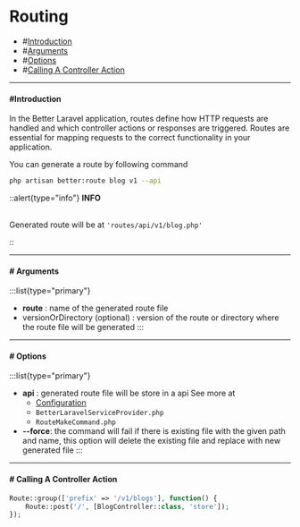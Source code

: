 # Routing

- #[Introduction](#introduction)
- #[Arguments](#arguments)
- #[Options](#options)
- #[Calling A Controller Action](#calling-a-controller-action)

---

#### #Introduction
<a id="introduction"></a>

In the Better Laravel application, routes define how HTTP requests are handled and which controller actions or responses are triggered. Routes are essential for mapping requests to the correct functionality in your application.

You can generate a route by following command

```bash
php artisan better:route blog v1 --api
```
::alert{type="info"}
**INFO**<br><br>

Generated route will be at `'routes/api/v1/blog.php'`

::

---

#### # Arguments
<a id="arguments"></a>
:::list{type="primary"}
- **route** : name of the generated route file
- versionOrDirectory (optional) : version of the route or directory where the route file will be generated
:::

---

#### # Options
<a id="options"></a>
:::list{type="primary"}
- **api** : generated route file will be store in a api See more at
	- [Configuration](configuration)
	- `BetterLaravelServiceProvider.php`
	- `RouteMakeCommand.php`
- **--force**: the command will fail if there is existing file with the given path and name, this option will delete the existing file and replace with new generated file
:::

---

#### # Calling A Controller Action
<a id="calling-a-controller-action"></a>
```php
Route::group(['prefix' => '/v1/blogs'], function() {
    Route::post('/', [BlogController::class, 'store']);
});
```
